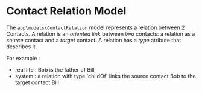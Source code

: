 # Contact Relation Model

The `app\models\ContactRelation` model represents a relation between 2 Contacts. A relation is an *oriented link* between two contacts:  a relation as a *source* contact and a *target* contact. A relation has a *type* atribute that describes it.

For example :
- real life : Bob is the father of Bill
- system : a relation with type 'childOf' links the source contact Bob to the target contact Bill

